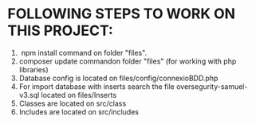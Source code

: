 <h1><strong>FOLLOWING STEPS TO WORK ON THIS PROJECT:&nbsp;</strong></h1>
<ol>
    <li>&nbsp;npm install command on folder &quot;files&quot;.</li>
    <li>composer update commandon folder &quot;files&quot; (for working with php libraries)</li>
    <li>Database config is located on files/config/connexioBDD.php</li>
    <li>For import database with inserts search the file oversegurity-samuel-v3.sql located on files/Inserts</li>
    <li>Classes are located on src/class</li>
    <li>Includes are located on src/includes</li>
</ol>
